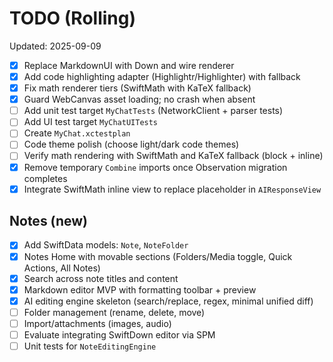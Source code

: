 # TODO (Rolling)

Updated: 2025-09-09

- [x] Replace MarkdownUI with Down and wire renderer
- [x] Add code highlighting adapter (Highlightr/Highlighter) with fallback
- [x] Fix math renderer tiers (SwiftMath with KaTeX fallback)
- [x] Guard WebCanvas asset loading; no crash when absent
- [ ] Add unit test target `MyChatTests` (NetworkClient + parser tests)
- [ ] Add UI test target `MyChatUITests`
- [ ] Create `MyChat.xctestplan`
- [ ] Code theme polish (choose light/dark code themes)
- [ ] Verify math rendering with SwiftMath and KaTeX fallback (block + inline)
- [x] Remove temporary `Combine` imports once Observation migration completes
- [x] Integrate SwiftMath inline view to replace placeholder in `AIResponseView`

## Notes (new)

- [x] Add SwiftData models: `Note`, `NoteFolder`
- [x] Notes Home with movable sections (Folders/Media toggle, Quick Actions, All Notes)
- [x] Search across note titles and content
- [x] Markdown editor MVP with formatting toolbar + preview
- [x] AI editing engine skeleton (search/replace, regex, minimal unified diff)
- [ ] Folder management (rename, delete, move)
- [ ] Import/attachments (images, audio)
- [ ] Evaluate integrating SwiftDown editor via SPM
- [ ] Unit tests for `NoteEditingEngine`
